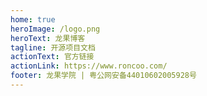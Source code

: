 ```yaml
---
home: true
heroImage: /logo.png
heroText: 龙果博客
tagline: 开源项目文档
actionText: 官方链接
actionLink: https://www.roncoo.com/
footer: 龙果学院 | 粤公网安备44010602005928号
---
```

